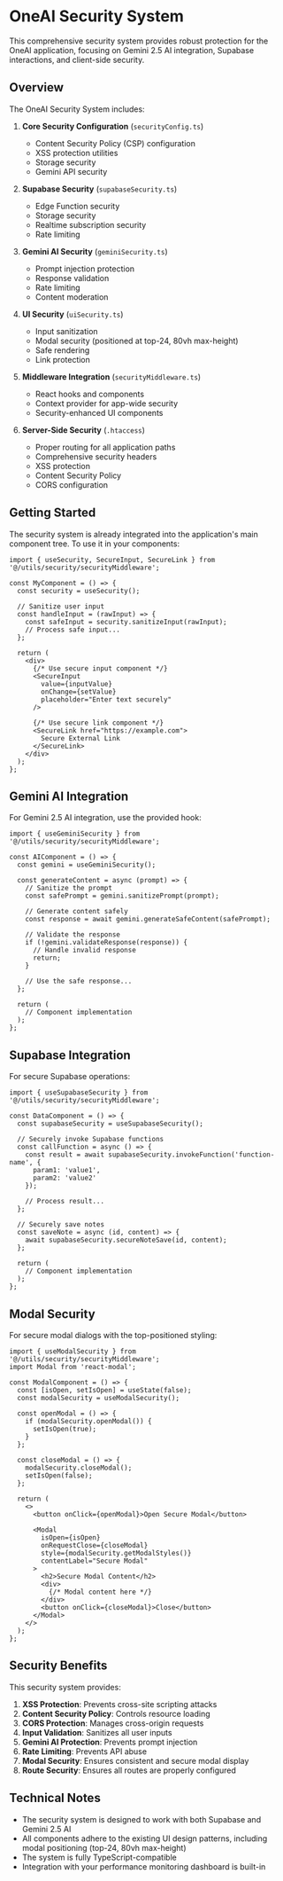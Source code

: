 # OneAI Security System

This comprehensive security system provides robust protection for the OneAI application, focusing on Gemini 2.5 AI integration, Supabase interactions, and client-side security.

## Overview

The OneAI Security System includes:

1. **Core Security Configuration** (`securityConfig.ts`)
   - Content Security Policy (CSP) configuration
   - XSS protection utilities
   - Storage security
   - Gemini API security

2. **Supabase Security** (`supabaseSecurity.ts`)
   - Edge Function security
   - Storage security
   - Realtime subscription security
   - Rate limiting

3. **Gemini AI Security** (`geminiSecurity.ts`)
   - Prompt injection protection
   - Response validation
   - Rate limiting
   - Content moderation

4. **UI Security** (`uiSecurity.ts`)
   - Input sanitization
   - Modal security (positioned at top-24, 80vh max-height)
   - Safe rendering
   - Link protection

5. **Middleware Integration** (`securityMiddleware.ts`)
   - React hooks and components
   - Context provider for app-wide security
   - Security-enhanced UI components

6. **Server-Side Security** (`.htaccess`)
   - Proper routing for all application paths
   - Comprehensive security headers
   - XSS protection
   - Content Security Policy
   - CORS configuration

## Getting Started

The security system is already integrated into the application's main component tree. To use it in your components:

```tsx
import { useSecurity, SecureInput, SecureLink } from '@/utils/security/securityMiddleware';

const MyComponent = () => {
  const security = useSecurity();
  
  // Sanitize user input
  const handleInput = (rawInput) => {
    const safeInput = security.sanitizeInput(rawInput);
    // Process safe input...
  };
  
  return (
    <div>
      {/* Use secure input component */}
      <SecureInput 
        value={inputValue} 
        onChange={setValue} 
        placeholder="Enter text securely" 
      />
      
      {/* Use secure link component */}
      <SecureLink href="https://example.com">
        Secure External Link
      </SecureLink>
    </div>
  );
};
```

## Gemini AI Integration

For Gemini 2.5 AI integration, use the provided hook:

```tsx
import { useGeminiSecurity } from '@/utils/security/securityMiddleware';

const AIComponent = () => {
  const gemini = useGeminiSecurity();
  
  const generateContent = async (prompt) => {
    // Sanitize the prompt
    const safePrompt = gemini.sanitizePrompt(prompt);
    
    // Generate content safely
    const response = await gemini.generateSafeContent(safePrompt);
    
    // Validate the response
    if (!gemini.validateResponse(response)) {
      // Handle invalid response
      return;
    }
    
    // Use the safe response...
  };
  
  return (
    // Component implementation
  );
};
```

## Supabase Integration

For secure Supabase operations:

```tsx
import { useSupabaseSecurity } from '@/utils/security/securityMiddleware';

const DataComponent = () => {
  const supabaseSecurity = useSupabaseSecurity();
  
  // Securely invoke Supabase functions
  const callFunction = async () => {
    const result = await supabaseSecurity.invokeFunction('function-name', {
      param1: 'value1',
      param2: 'value2'
    });
    
    // Process result...
  };
  
  // Securely save notes
  const saveNote = async (id, content) => {
    await supabaseSecurity.secureNoteSave(id, content);
  };
  
  return (
    // Component implementation
  );
};
```

## Modal Security

For secure modal dialogs with the top-positioned styling:

```tsx
import { useModalSecurity } from '@/utils/security/securityMiddleware';
import Modal from 'react-modal';

const ModalComponent = () => {
  const [isOpen, setIsOpen] = useState(false);
  const modalSecurity = useModalSecurity();
  
  const openModal = () => {
    if (modalSecurity.openModal()) {
      setIsOpen(true);
    }
  };
  
  const closeModal = () => {
    modalSecurity.closeModal();
    setIsOpen(false);
  };
  
  return (
    <>
      <button onClick={openModal}>Open Secure Modal</button>
      
      <Modal
        isOpen={isOpen}
        onRequestClose={closeModal}
        style={modalSecurity.getModalStyles()}
        contentLabel="Secure Modal"
      >
        <h2>Secure Modal Content</h2>
        <div>
          {/* Modal content here */}
        </div>
        <button onClick={closeModal}>Close</button>
      </Modal>
    </>
  );
};
```

## Security Benefits

This security system provides:

1. **XSS Protection**: Prevents cross-site scripting attacks
2. **Content Security Policy**: Controls resource loading
3. **CORS Protection**: Manages cross-origin requests
4. **Input Validation**: Sanitizes all user inputs
5. **Gemini AI Protection**: Prevents prompt injection
6. **Rate Limiting**: Prevents API abuse
7. **Modal Security**: Ensures consistent and secure modal display
8. **Route Security**: Ensures all routes are properly configured

## Technical Notes

- The security system is designed to work with both Supabase and Gemini 2.5 AI
- All components adhere to the existing UI design patterns, including modal positioning (top-24, 80vh max-height)
- The system is fully TypeScript-compatible
- Integration with your performance monitoring dashboard is built-in
